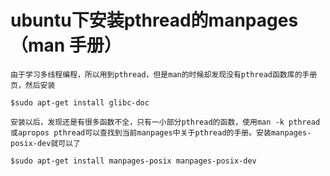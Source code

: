 # ubuntu下安装pthread的manpages（man 手册）

    由于学习多线程编程，所以用到pthread，但是man的时候却发现没有pthread函数库的手册页，然后安装
```
$sudo apt-get install glibc-doc
```
    安装以后，发现还是有很多函数不全，只有一小部分pthread的函数，使用man -k pthread或apropos pthread可以查找到当前manpages中关于pthread的手册。安装manpages-posix-dev就可以了
```
$sudo apt-get install manpages-posix manpages-posix-dev
```


